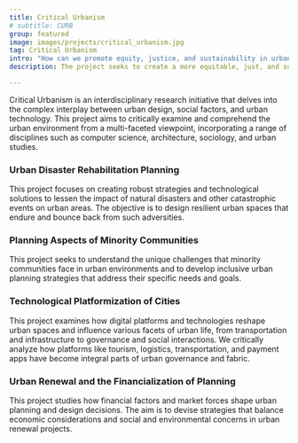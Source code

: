 ```yaml
--- 
title: Critical Urbanism
# subtitle: CURB
group: featured
image: images/projects/critical_urbanism.jpg
tag: Critical Urbanism
intro: "How can we promote equity, justice, and sustainability in urban environments?"
description: The project seeks to create a more equitable, just, and sustainable urban environment by examining the social, economic, and political implications of urban design, urban planning, and smart city policies and engaging the public in dialogue.​

---
```


Critical Urbanism is an interdisciplinary research initiative that delves into the complex interplay between urban design, social factors, and urban technology. This project aims to critically examine and comprehend the urban environment from a multi-faceted viewpoint, incorporating a range of disciplines such as computer science, architecture, sociology, and urban studies.

<h3 class="details_info_title">Urban Disaster Rehabilitation Planning</h3>
This project focuses on creating robust strategies and technological solutions to lessen the impact of natural disasters and other catastrophic events on urban areas. The objective is to design resilient urban spaces that endure and bounce back from such adversities.

<h3 class="details_info_title">Planning Aspects of Minority Communities</h3>
This project seeks to understand the unique challenges that minority communities face in urban environments and to develop inclusive urban planning strategies that address their specific needs and goals.

<h3 class="details_info_title">Technological Platformization of Cities</h3>
This project examines how digital platforms and technologies reshape urban spaces and influence various facets of urban life, from transportation and infrastructure to governance and social interactions. We critically analyze how platforms like tourism, logistics, transportation, and payment apps have become integral parts of urban governance and fabric.

<h3 class="details_info_title">Urban Renewal and the Financialization of Planning</h3>
This project studies how financial factors and market forces shape urban planning and design decisions. The aim is to devise strategies that balance economic considerations and social and environmental concerns in urban renewal projects.